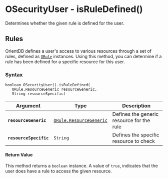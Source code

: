 
# OSecurityUser - isRuleDefined()

Determines whether the given rule is defined for the user.

## Rules

OrientDB defines a user's access to various resources through a set of rules, defined as [`ORule`](../ORule.md) instances.  Using this method, you can determine if a rule has been defined for a specific resource for this user.

### Syntax

```
boolean OSecurityUser().isRuleDefined(
   ORule.ResourceGeneric resourceGeneric,
   String resourceSpecific)
```

| Argument | Type | Description |
|---|---|---|
| **`resourceGeneric`** | [`ORule.ResourceGeneric`](../ORule.md) | Defines the generic resource for the rule |
| **`resourceSpecific`** | `String` | Defines the specific resource to check |

#### Return Value

This method returns a `boolean` instance.  A value of `true`, indicates that the user does have a rule to access the given resource.


